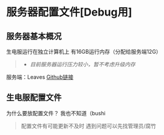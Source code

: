 # 服务器配置文件[Debug用]

## 服务器基本概况

生电服运行在独立计算机上 有16GB运行内存（分配给服务端12G）

>- *目前服务器运行压力较小，暂不考虑升级内存*

服务端：Leaves [Github链接]()

## 生电服配置文件
为什么要放配置文件？ 我也不知道（bushi

>配置文件有可能更新不及时 遇到问题可以先找管理员/腐竹